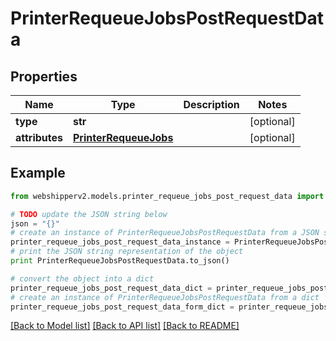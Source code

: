 # PrinterRequeueJobsPostRequestData


## Properties
Name | Type | Description | Notes
------------ | ------------- | ------------- | -------------
**type** | **str** |  | [optional] 
**attributes** | [**PrinterRequeueJobs**](PrinterRequeueJobs.md) |  | [optional] 

## Example

```python
from webshipperv2.models.printer_requeue_jobs_post_request_data import PrinterRequeueJobsPostRequestData

# TODO update the JSON string below
json = "{}"
# create an instance of PrinterRequeueJobsPostRequestData from a JSON string
printer_requeue_jobs_post_request_data_instance = PrinterRequeueJobsPostRequestData.from_json(json)
# print the JSON string representation of the object
print PrinterRequeueJobsPostRequestData.to_json()

# convert the object into a dict
printer_requeue_jobs_post_request_data_dict = printer_requeue_jobs_post_request_data_instance.to_dict()
# create an instance of PrinterRequeueJobsPostRequestData from a dict
printer_requeue_jobs_post_request_data_form_dict = printer_requeue_jobs_post_request_data.from_dict(printer_requeue_jobs_post_request_data_dict)
```
[[Back to Model list]](../README.md#documentation-for-models) [[Back to API list]](../README.md#documentation-for-api-endpoints) [[Back to README]](../README.md)


